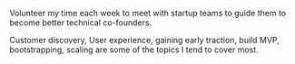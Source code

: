 Volunteer my time each week to meet with startup teams to guide them to become better technical co-founders.

Customer discovery, User experience, gaining early traction, build MVP, bootstrapping, scaling are some of the topics I tend to cover most.
